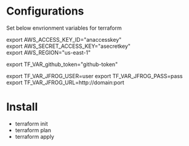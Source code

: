 # Configurations

Set below envrionment variables for terraform

export AWS_ACCESS_KEY_ID="anaccesskey"  
export AWS_SECRET_ACCESS_KEY="asecretkey"  
export AWS_REGION="us-east-1"  

export TF_VAR_github_token="github-token"  

export TF_VAR_JFROG_USER=user
export TF_VAR_JFROG_PASS=pass
export TF_VAR_JFROG_URL=http://domain:port

# Install

- terraform init
- terraform plan
- terraform apply



